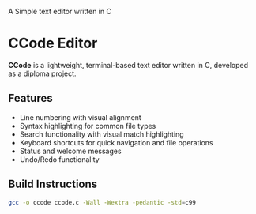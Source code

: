 A Simple text editor written in C

# CCode Editor

**CCode** is a lightweight, terminal-based text editor written in C, developed as a diploma project.

## Features

- Line numbering with visual alignment
- Syntax highlighting for common file types
- Search functionality with visual match highlighting
- Keyboard shortcuts for quick navigation and file operations
- Status and welcome messages
- Undo/Redo functionality

## Build Instructions
```bash
gcc -o ccode ccode.c -Wall -Wextra -pedantic -std=c99

```
